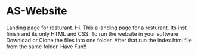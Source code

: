 # AS-Website
Landing page for resturant.
Hi, This a landing page for a resturant. Its inst finish and its only HTML and CSS.
To run the website in your software Download or Clone the files into one folder.
After that run the index.html file from the same folder.
Have Fun!!
